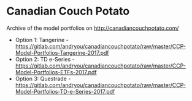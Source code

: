 # Canadian Couch Potato

Archive of the model portfolios on http://canadiancouchpotato.com/

* Option 1: Tangerine - https://gitlab.com/andryou/canadiancouchpotato/raw/master/CCP-Model-Portfolios-Tangerine-2017.pdf
* Option 2: TD e-Series - https://gitlab.com/andryou/canadiancouchpotato/raw/master/CCP-Model-Portfolios-ETFs-2017.pdf
* Option 3: Questrade - https://gitlab.com/andryou/canadiancouchpotato/raw/master/CCP-Model-Portfolios-TD-e-Series-2017.pdf
